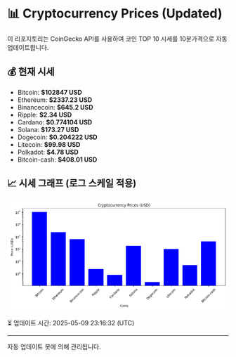 
# 📊 Cryptocurrency Prices (Updated)

이 리포지토리는 CoinGecko API를 사용하여 코인 TOP 10 시세를 10분가격으로 자동 업데이트합니다.

## 💰 현재 시세
- Bitcoin: **$102847 USD**
- Ethereum: **$2337.23 USD**
- Binancecoin: **$645.2 USD**
- Ripple: **$2.34 USD**
- Cardano: **$0.774104 USD**
- Solana: **$173.27 USD**
- Dogecoin: **$0.204222 USD**
- Litecoin: **$99.98 USD**
- Polkadot: **$4.78 USD**
- Bitcoin-cash: **$408.01 USD**

## 📈 시세 그래프 (로그 스케일 적용)
![Crypto Prices](crypto_prices.png)

⏳ 업데이트 시간: 2025-05-09 23:16:32 (UTC)

---
자동 업데이트 봇에 의해 관리됩니다.
